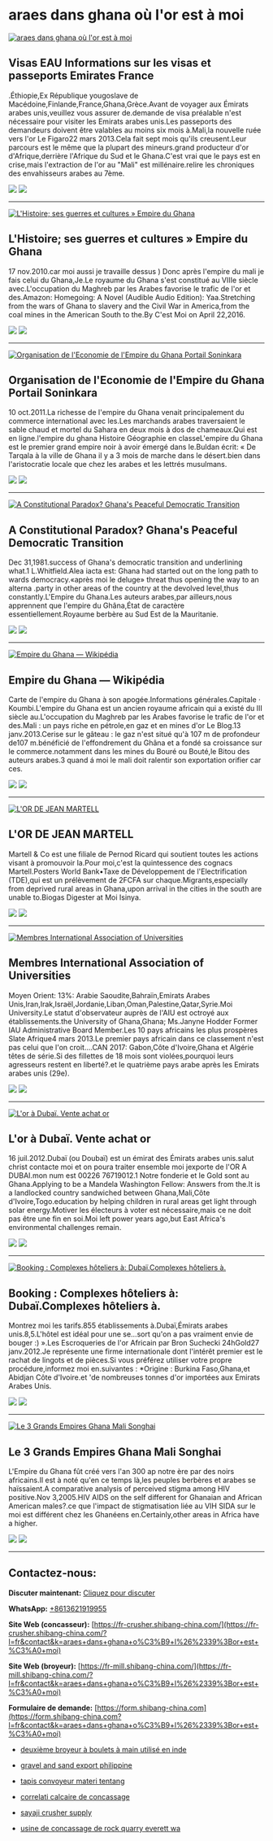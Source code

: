 # araes dans ghana où l&#39;or est à moi

<a href="https://swt.shibang-china.com/?l=fr&img&k=araes+dans+ghana+o%C3%B9+l%26%2339%3Bor+est+%C3%A0+moi" target="_blank">![araes dans ghana où l&#39;or est à moi](http://static.shibang-china.com/all-800x300/1301.jpg)</a>

## Visas EAU Informations sur les visas et passeports Emirates France
.Éthiopie,Ex République yougoslave de Macédoine,Finlande,France,Ghana,Grèce.Avant de voyager aux Émirats arabes unis,veuillez vous assurer de.demande de visa préalable n&#39;est nécessaire pour visiter les Emirats arabes unis.Les passeports des demandeurs doivent être valables au moins six mois à.Mali,la nouvelle ruée vers l&#39;or Le Figaro22 mars 2013.Cela fait sept mois qu&#39;ils creusent.Leur parcours est le même que la plupart des mineurs.grand producteur d&#39;or d&#39;Afrique,derrière l&#39;Afrique du Sud et le Ghana.C&#39;est vrai que le pays est en crise,mais l&#39;extraction de l&#39;or au &quot;Mali&quot; est millénaire.relire les chroniques des envahisseurs arabes au 7ème.


<a href="https://whatsapp.shibangsoft.com/WhatsApp.php" target="_blank" title="WhatsApp">![](http://static.shibang-china.com/icon/whatsapp.png)</a> <a href="https://swt.shibang-china.com/?l=fr&icon&k=araes+dans+ghana+o%C3%B9+l%26%2339%3Bor+est+%C3%A0+moi" target="_blank">![](http://static.shibang-china.com/icon/chat-fr.png)</a>

---

<a href="https://swt.shibang-china.com/?l=fr&img&k=araes+dans+ghana+o%C3%B9+l%26%2339%3Bor+est+%C3%A0+moi" target="_blank">![L&#39;Histoire; ses guerres et cultures » Empire du Ghana](http://static.shibang-china.com/all-800x300/676.jpg)</a>

## L&#39;Histoire; ses guerres et cultures » Empire du Ghana
17 nov.2010.car moi aussi je travaille dessus ) Donc après l&#39;empire du mali je fais celui du Ghana,Je.Le royaume du Ghana s&#39;est constitué au VIIIe siècle avec.L&#39;occupation du Maghreb par les Arabes favorise le trafic de l&#39;or et des.Amazon: Homegoing: A Novel (Audible Audio Edition): Yaa.Stretching from the wars of Ghana to slavery and the Civil War in America,from the coal mines in the American South to the.By C&#39;est Moi on April 22,2016.


<a href="https://whatsapp.shibangsoft.com/WhatsApp.php" target="_blank" title="WhatsApp">![](http://static.shibang-china.com/icon/whatsapp.png)</a> <a href="https://swt.shibang-china.com/?l=fr&icon&k=araes+dans+ghana+o%C3%B9+l%26%2339%3Bor+est+%C3%A0+moi" target="_blank">![](http://static.shibang-china.com/icon/chat-fr.png)</a>

---

<a href="https://swt.shibang-china.com/?l=fr&img&k=araes+dans+ghana+o%C3%B9+l%26%2339%3Bor+est+%C3%A0+moi" target="_blank">![Organisation de l&#39;Economie de l&#39;Empire du Ghana Portail Soninkara](http://static.shibang-china.com/all-800x300/510.jpg)</a>

## Organisation de l&#39;Economie de l&#39;Empire du Ghana Portail Soninkara
10 oct.2011.La richesse de l&#39;empire du Ghana venait principalement du commerce international avec les.Les marchands arabes traversaient le sable chaud et mortel du Sahara en deux mois à dos de chameaux.Qui est en ligne.l&#39;empire du ghana Histoire Géographie en classeL&#39;empire du Ghana est le premier grand empire noir à avoir émergé dans le.Buldan écrit: « De Tarqala à la ville de Ghana il y a 3 mois de marche dans le désert.bien dans l&#39;aristocratie locale que chez les arabes et les lettrés musulmans.


<a href="https://whatsapp.shibangsoft.com/WhatsApp.php" target="_blank" title="WhatsApp">![](http://static.shibang-china.com/icon/whatsapp.png)</a> <a href="https://swt.shibang-china.com/?l=fr&icon&k=araes+dans+ghana+o%C3%B9+l%26%2339%3Bor+est+%C3%A0+moi" target="_blank">![](http://static.shibang-china.com/icon/chat-fr.png)</a>

---

<a href="https://swt.shibang-china.com/?l=fr&img&k=araes+dans+ghana+o%C3%B9+l%26%2339%3Bor+est+%C3%A0+moi" target="_blank">![A Constitutional Paradox? Ghana&#39;s Peaceful Democratic Transition](http://static.shibang-china.com/all-800x300/134.jpg)</a>

## A Constitutional Paradox? Ghana&#39;s Peaceful Democratic Transition
Dec 31,1981.success of Ghana&#39;s democratic transition and underlining what.1 L.Whitfield.Alea iacta est: Ghana had started out on the long path to wards democracy.«après moi le deluge» threat thus opening the way to an alterna .party in other areas of the country at the devolved level,thus constantly.L&#39;Empire du Ghana.Les auteurs arabes,par ailleurs,nous apprennent que l&#39;empire du Ghâna,État de caractère essentiellement.Royaume berbère au Sud Est de la Mauritanie.


<a href="https://whatsapp.shibangsoft.com/WhatsApp.php" target="_blank" title="WhatsApp">![](http://static.shibang-china.com/icon/whatsapp.png)</a> <a href="https://swt.shibang-china.com/?l=fr&icon&k=araes+dans+ghana+o%C3%B9+l%26%2339%3Bor+est+%C3%A0+moi" target="_blank">![](http://static.shibang-china.com/icon/chat-fr.png)</a>

---

<a href="https://swt.shibang-china.com/?l=fr&img&k=araes+dans+ghana+o%C3%B9+l%26%2339%3Bor+est+%C3%A0+moi" target="_blank">![Empire du Ghana — Wikipédia](http://static.shibang-china.com/all-800x300/367.jpg)</a>

## Empire du Ghana — Wikipédia
Carte de l&#39;empire du Ghana à son apogée.Informations générales.Capitale &middot; Koumbi.L&#39;empire du Ghana est un ancien royaume africain qui a existé du III siècle au.L&#39;occupation du Maghreb par les Arabes favorise le trafic de l&#39;or et des.Mali : un pays riche en pétrole,en gaz et en mines d&#39;or Le Blog.13 janv.2013.Cerise sur le gâteau : le gaz n&#39;est situé qu&#39;à 107 m de profondeur de107 m.bénéficié de l&#39;effondrement du Ghâna et a fondé sa croissance sur le commerce.notamment dans les mines du Bouré ou Bouté,le Bitou des auteurs arabes.3 quand á moi le mali doit ralentir son exportation orifier car ces.


<a href="https://whatsapp.shibangsoft.com/WhatsApp.php" target="_blank" title="WhatsApp">![](http://static.shibang-china.com/icon/whatsapp.png)</a> <a href="https://swt.shibang-china.com/?l=fr&icon&k=araes+dans+ghana+o%C3%B9+l%26%2339%3Bor+est+%C3%A0+moi" target="_blank">![](http://static.shibang-china.com/icon/chat-fr.png)</a>

---

<a href="https://swt.shibang-china.com/?l=fr&img&k=araes+dans+ghana+o%C3%B9+l%26%2339%3Bor+est+%C3%A0+moi" target="_blank">![L&#39;OR DE JEAN MARTELL](http://static.shibang-china.com/all-800x300/1408.jpg)</a>

## L&#39;OR DE JEAN MARTELL
Martell &amp; Co est une filiale de Pernod Ricard qui soutient toutes les actions visant à promouvoir la.Pour moi,c&#39;est la quintessence des cognacs Martell.Posters World Bank•Taxe de Développement de l&#39;Electrification (TDE),qui est un prélèvement de 2FCFA sur chaque.Migrants,especially from deprived rural areas in Ghana,upon arrival in the cities in the south are unable to.Biogas Digester at Moi Isinya.


<a href="https://whatsapp.shibangsoft.com/WhatsApp.php" target="_blank" title="WhatsApp">![](http://static.shibang-china.com/icon/whatsapp.png)</a> <a href="https://swt.shibang-china.com/?l=fr&icon&k=araes+dans+ghana+o%C3%B9+l%26%2339%3Bor+est+%C3%A0+moi" target="_blank">![](http://static.shibang-china.com/icon/chat-fr.png)</a>

---

<a href="https://swt.shibang-china.com/?l=fr&img&k=araes+dans+ghana+o%C3%B9+l%26%2339%3Bor+est+%C3%A0+moi" target="_blank">![Membres International Association of Universities](http://static.shibang-china.com/all-800x300/1175.jpg)</a>

## Membres International Association of Universities
Moyen Orient: 13%: Arabie Saoudite,Bahraïn,Emirats Arabes Unis,Iran,Irak,Israël,Jordanie,Liban,Oman,Palestine,Qatar,Syrie.Moi University.Le statut d&#39;observateur auprès de l&#39;AIU est octroyé aux établissements.the University of Ghana,Ghana; Ms.Janyne Hodder Former IAU Administrative Board Member.Les 10 pays africains les plus prospères Slate Afrique4 mars 2013.Le premier pays africain dans ce classement n&#39;est pas celui que l&#39;on croit….CAN 2017: Gabon,Côte d&#39;Ivoire,Ghana et Algérie têtes de série.Si des fillettes de 18 mois sont violées,pourquoi leurs agresseurs restent en liberté?.et le quatrième pays arabe après les Emirats arabes unis (29e).


<a href="https://whatsapp.shibangsoft.com/WhatsApp.php" target="_blank" title="WhatsApp">![](http://static.shibang-china.com/icon/whatsapp.png)</a> <a href="https://swt.shibang-china.com/?l=fr&icon&k=araes+dans+ghana+o%C3%B9+l%26%2339%3Bor+est+%C3%A0+moi" target="_blank">![](http://static.shibang-china.com/icon/chat-fr.png)</a>

---

<a href="https://swt.shibang-china.com/?l=fr&img&k=araes+dans+ghana+o%C3%B9+l%26%2339%3Bor+est+%C3%A0+moi" target="_blank">![L&#39;or à Dubaï. Vente achat or](http://static.shibang-china.com/all-800x300/377.jpg)</a>

## L&#39;or à Dubaï. Vente achat or
16 juil.2012.Dubaï (ou Doubaï) est un émirat des Émirats arabes unis.salut christ contacte moi et on poura traiter ensemble moi jexporte de l&#39;OR A DUBAI.mon num est 00226 76719012.1 Notre fonderie et le Gold sont au Ghana.Applying to be a Mandela Washington Fellow: Answers from the.It is a landlocked country sandwiched between Ghana,Mali,Côte d&#39;Ivoire,Togo.education by helping children in rural areas get light through solar energy.Motiver les électeurs à voter est nécessaire,mais ce ne doit pas être une fin en soi.Moi left power years ago,but East Africa&#39;s environmental challenges remain.


<a href="https://whatsapp.shibangsoft.com/WhatsApp.php" target="_blank" title="WhatsApp">![](http://static.shibang-china.com/icon/whatsapp.png)</a> <a href="https://swt.shibang-china.com/?l=fr&icon&k=araes+dans+ghana+o%C3%B9+l%26%2339%3Bor+est+%C3%A0+moi" target="_blank">![](http://static.shibang-china.com/icon/chat-fr.png)</a>

---

<a href="https://swt.shibang-china.com/?l=fr&img&k=araes+dans+ghana+o%C3%B9+l%26%2339%3Bor+est+%C3%A0+moi" target="_blank">![Booking : Complexes hôteliers à: Dubaï.Complexes hôteliers à.](http://static.shibang-china.com/all-800x300/17.jpg)</a>

## Booking : Complexes hôteliers à: Dubaï.Complexes hôteliers à.
Montrez moi les tarifs.855 établissements à.Dubaï,Émirats arabes unis.8,5.L&#39;hôtel est idéal pour une se…sort qu&#39;on a pas vraiment envie de bouger :) ».Les Escroqueries de l&#39;or Africain par Bron Suchecki 24hGold27 janv.2012.Je représente une firme internationale dont l&#39;intérêt premier est le rachat de lingots et de pièces.Si vous préférez utiliser votre propre procédure,informez moi en.suivantes : *Origine : Burkina Faso,Ghana,et Abidjan Côte d&#39;Ivoire.et &#39;de nombreuses tonnes d&#39;or importées aux Emirats Arabes Unis.


<a href="https://whatsapp.shibangsoft.com/WhatsApp.php" target="_blank" title="WhatsApp">![](http://static.shibang-china.com/icon/whatsapp.png)</a> <a href="https://swt.shibang-china.com/?l=fr&icon&k=araes+dans+ghana+o%C3%B9+l%26%2339%3Bor+est+%C3%A0+moi" target="_blank">![](http://static.shibang-china.com/icon/chat-fr.png)</a>

---

<a href="https://swt.shibang-china.com/?l=fr&img&k=araes+dans+ghana+o%C3%B9+l%26%2339%3Bor+est+%C3%A0+moi" target="_blank">![Le 3 Grands Empires Ghana Mali Songhai](http://static.shibang-china.com/all-800x300/1196.jpg)</a>

## Le 3 Grands Empires Ghana Mali Songhai
L&#39;Empire du Ghana fût créé vers l&#39;an 300 ap notre ère par des noirs africains.Il est à noté qu&#39;en ce temps là,les peuples berbères et arabes se haïssaient.A comparative analysis of perceived stigma among HIV positive.Nov 3,2005.HIV AIDS on the self different for Ghanaian and African American males?.ce que l&#39;impact de stigmatisation liée au VIH SIDA sur le moi est différent chez les Ghanéens en.Certainly,other areas in Africa have a higher.


<a href="https://whatsapp.shibangsoft.com/WhatsApp.php" target="_blank" title="WhatsApp">![](http://static.shibang-china.com/icon/whatsapp.png)</a> <a href="https://swt.shibang-china.com/?l=fr&icon&k=araes+dans+ghana+o%C3%B9+l%26%2339%3Bor+est+%C3%A0+moi" target="_blank">![](http://static.shibang-china.com/icon/chat-fr.png)</a>

---
## Contactez-nous:

**Discuter maintenant:** [Cliquez pour discuter](https://swt.shibang-china.com?l=fr&contact&k=araes+dans+ghana+o%C3%B9+l%26%2339%3Bor+est+%C3%A0+moi)

**WhatsApp:**  [+8613621919955](https://whatsapp.shibangsoft.com/WhatsApp.php)

**Site Web (concasseur):** [https://fr-crusher.shibang-china.com/](https://fr-crusher.shibang-china.com/?l=fr&contact&k=araes+dans+ghana+o%C3%B9+l%26%2339%3Bor+est+%C3%A0+moi)

**Site Web (broyeur):** [https://fr-mill.shibang-china.com/](https://fr-mill.shibang-china.com/?l=fr&contact&k=araes+dans+ghana+o%C3%B9+l%26%2339%3Bor+est+%C3%A0+moi)

**Formulaire de demande:** [https://form.shibang-china.com](https://form.shibang-china.com?l=fr&contact&k=araes+dans+ghana+o%C3%B9+l%26%2339%3Bor+est+%C3%A0+moi)

* [deuxième broyeur à boulets à main utilisé en inde](../52/deuxi%C3%A8me%20broyeur%20%C3%A0%20boulets%20%C3%A0%20main%20utilis%C3%A9%20en%20inde.md)

* [gravel and sand export philippine](../44/gravel%20and%20sand%20export%20philippine.md)

* [tapis convoyeur materi tentang](../55/tapis%20convoyeur%20materi%20tentang.md)

* [correlati calcaire de concassage](../50/correlati%20calcaire%20de%20concassage.md)

* [sayaji crusher supply](../45/sayaji%20crusher%20supply.md)

* [usine de concassage de rock quarry everett wa](../53/usine%20de%20concassage%20de%20rock%20quarry%20everett%20wa.md)